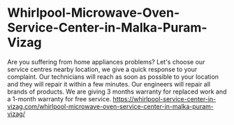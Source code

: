# Whirlpool-Microwave-Oven-Service-Center-in-Malka-Puram-Vizag
Are you suffering from home appliances problems? Let's choose our service centres nearby location, we give a quick response to your complaint. Our technicians will reach as soon as possible to your location and they will repair it within a few minutes. Our engineers will repair all brands of products. We are giving 3 months warranty for replaced work and a 1-month warranty for free service.  https://whirlpool-service-center-in-vizag.com/whirlpool-microwave-oven-service-center-in-malka-puram-vizag/

